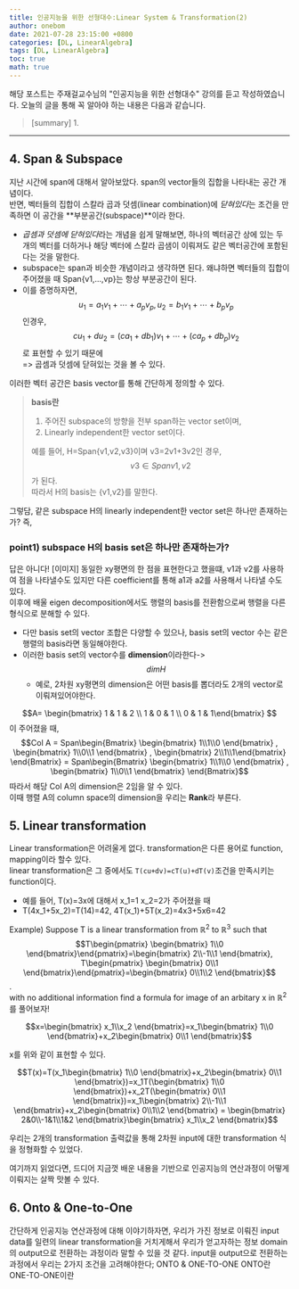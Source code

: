 ```yaml
---
title: 인공지능을 위한 선형대수:Linear System & Transformation(2)
author: onebom
date: 2021-07-28 23:15:00 +0800
categories: [DL, LinearAlgebra]
tags: [DL, LinearAlgebra]
toc: true
math: true
---
```


해당 포스트는 주재걸교수님의 "인공지능을 위한 선형대수" 강의를 듣고 작성하였습니다.
오늘의 글을 통해 꼭 알아야 하는 내용은 다음과 같습니다.
> [summary]
> 1.

---

## 4. Span & Subspace
지난 시간에 span에 대해서 알아보았다. span의 vector들의 집합을 나타내는 공간 개념이다.    
반면, 벡터들의 집합이 스칼라 곱과 덧셈(linear combination)에 *닫혀있다*는 조건을 만족하면 이 공간을 **부분공간(subspace)**이라 한다.
- *곱셈과 덧셈에 닫혀있다*라는 개념을 쉽게 말해보면, 하나의 벡터공간 상에 있는 두개의 벡터를 더하거나 해당 벡터에 스칼라 곱샘이 이뤄져도 같은 벡터공간에 포함된다는 것을 말한다.
- subspace는 span과 비슷한 개념이라고 생각하면 된다. 왜냐하면 벡터들의 집합이 주어졌을 때 Span{v1,...,vp}는 항상 부분공간이 된다.
- 이를 증명하자면,    
  $$u_1= a_1v_1+\cdots+a_pv_p , u_2= b_1v_1+\cdots+b_pv_p$$ 인경우,   
  $$cu_1+du_2= (ca_1+db_1)v_1+\cdots+(ca_p+db_p)v_2$$로 표현할 수 있기 때문에     
  => 곱셈과 덧셈에 닫혀있는 것을 볼 수 있다.

이러한 벡터 공간은 basis vector를 통해 간단하게 정의할 수 있다.   
> **basis란**   
> 1. 주어진 subspace의 방향을 전부 span하는 vector set이며,
> 2. Linearly independent한 vector set이다.
>
> 예를 들어, H=Span{v1,v2,v3}이며 v3=2v1+3v2인 경우, $$v3 \in Span{v1,v2}$$가 된다.    
> 따라서 H의 basis는 {v1,v2}를 말한다.

그렇담, 같은 subspace H의 linearly independent한 vector set은 하나만 존재하는가? 즉,
### point1) subspace H의 basis set은 하나만 존재하는가?
답은 아니다!
[이미지] 
동일한 xy평면의 한 점을 표현한다고 했을떄, v1과 v2를 사용하여 점을 나타낼수도 있지만 다른 coefficient를 통해 a1과 a2를 사용해서 나타낼 수도 있다.   
이후에 배울 eigen decomposition에서도 행렬의 basis를 전환함으로써 행렬을 다른 형식으로 분해할 수 있다.    
- 다만 basis set의 vector 조합은 다양할 수 있으나, basis set의 vector 수는 같은 행렬의 basis라면 동일해야한다.
- 이러한 basis set의 vector수를 **dimension**이라한다-> $$dim H$$
  - 예로, 2차원 xy평면의 dimension은 어떤 basis를 뽑더라도 2개의 vector로 이뤄져있어야한다. 

$$A= \begin{bmatrix} 1 & 1 & 2 \\ 1 & 0 & 1 \\ 0 & 1 & 1\end{bmatrix} $$이 주어졌을 때,   
$$Col A = Span\begin{Bmatrix} \begin{bmatrix} 1\\1\\0 \end{bmatrix} , \begin{bmatrix} 1\\0\\1 \end{bmatrix} , \begin{bmatrix} 2\\1\\1\end{bmatrix} \end{Bmatrix} =  Span\begin{Bmatrix} \begin{bmatrix} 1\\1\\0 \end{bmatrix} , \begin{bmatrix} 1\\0\\1 \end{bmatrix} \end{Bmatrix}$$
따라서 해당 Col A의 dimension은 2임을 알 수 있다.   
이때 행렬 A의 column space의 dimension을 우리는 **Rank**라 부른다.


## 5. Linear transformation
Linear transformation은 어려울게 없다. transformation은 다른 용어로 function, mapping이라 할수 있다.    
linear transformation은 그 중에서도 `T(cu+dv)=cT(u)+dT(v)`조건을 만족시키는 function이다.    
- 예를 들어, T(x)=3x에 대해서 x_1=1 x_2=2가 주어졌을 때   
- T(4x_1+5x_2)=T(14)=42, 4T(x_1)+5T(x_2)=4x3+5x6=42

Example) Suppose T is a linear transformation from $\mathbb{R}^2$ to $\mathbb{R}^3$ such that   
$$T\begin{pmatrix} \begin{bmatrix} 1\\0 \end{bmatrix}\end{pmatrix}=\begin{bmatrix} 2\\-1\\1 \end{bmatrix}, T\begin{pmatrix} \begin{bmatrix} 0\\1 \end{bmatrix}\end{pmatrix}=\begin{bmatrix} 0\\1\\2 \end{bmatrix}$$.   
with no additional information find a formula for image of an arbitary x in $\mathbb{R}^2$   
를 풀어보자!

$$x=\begin{bmatrix} x_1\\x_2 \end{bmatrix}=x_1\begin{bmatrix} 1\\0 \end{bmatrix}+x_2\begin{bmatrix} 0\\1 \end{bmatrix}$$

x를 위와 같이 표현할 수 있다.

$$T(x)=T(x_1\begin{bmatrix} 1\\0 \end{bmatrix}+x_2\begin{bmatrix} 0\\1 \end{bmatrix})=x_1T(\begin{bmatrix} 1\\0 \end{bmatrix})+x_2T(\begin{bmatrix} 0\\1 \end{bmatrix})=x_1\begin{bmatrix} 2\\-1\\1 \end{bmatrix}+x_2\begin{bmatrix} 0\\1\\2 \end{bmatrix} = \begin{bmatrix} 2&0\\-1&1\\1&2 \end{bmatrix}\begin{bmatrix} x_1\\x_2 \end{bmatrix}$$

우리는 2개의 transformation 출력값을 통해 2차원 input에 대한 transformation 식을 정형화할 수 있었다.    

여기까지 읽었다면, 드디어 지금껏 배운 내용을 기반으로 인공지능의 연산과정이 어떻게 이뤄지는 살짝 맛볼 수 있다.

## 6. Onto & One-to-One
간단하게 인공지능 연산과정에 대해 이야기하자면, 우리가 가진 정보로 이뤄진 input data를 일련의 linear transformation을 거치게해서 우리가 얻고자하는 정보 domain의 output으로 전환하는 과정이라 말할 수 있을 것 같다.
input을 output으로 전환하는 과정에서 우리는 2가지 조건을 고려해야한다; ONTO & ONE-TO-ONE
ONTO란
ONE-TO-ONE이란
